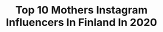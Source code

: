 ---
title: Top 10 Mothers Instagram Influencers In Finland In 2020
description: >-
  Find top mothers Instagram influencers in Finland in 2020. Most popular hashtags: #vappu #thisisfinland #motherhood #springvibes.
platform: Instagram
profiles:
  - username: "ninnupinnu"
    fullname: >-
      Niina-Maria Lavonen
    location: "Finland"
    followers: 6528
    engagement: 1020
    commentsToLikes: 0.148080
    id: ckap9hjohsn600i787zzpj3qo
    verified: false
    hashtags: "#lastenhuone, #pregnancyweek41, #minitude, #jollyroom"
  - username: "strictlystyle"
    fullname: >-
      Hanna Väyrynen
    location: "Finland"
    followers: 29005
    engagement: 428
    commentsToLikes: 0.043613
    id: ck5pz9rwnzwuk0i111xq7rcva
    verified: false
    hashtags: "#genifique, #firstofmay, #balloondecor, #brunch"
  - username: "jerrykoivisto"
    fullname: >-
      Jerry Koivisto
    location: "Finland"
    followers: 10723
    engagement: 1454
    commentsToLikes: 0.015217
    id: ck6ufyxo9zy800j71pz5c4yh3
    verified: false
    hashtags: "#pink, #tb, #partymodeon, #ad"
  - username: "vilmabergenheim"
    fullname: >-
      Vilma Bergenheim
    location: "Finland"
    followers: 7970
    engagement: 606
    commentsToLikes: 0.059361
    id: ck15rhcxs7xtu0i1950h06xcx
    verified: false
    hashtags: "#maidoton, #luomua, #tgif, #newproject"
  - username: "tiiamaria_s"
    fullname: >-
      Tiia Maria
    location: "Finland"
    followers: 3796
    engagement: 934
    commentsToLikes: 0.107645
    id: ck15u691elm300i19p5zms86a
    verified: false
    hashtags: "#thisisfinland, #lissabon, #summernights, #momlifestyle"
  - username: "mia_and_nuka"
    fullname: >-
      Mia 💚 Outdoorlife Art 💚
    location: "Finland"
    followers: 6085
    engagement: 1735
    commentsToLikes: 0.090656
    id: ck13aoavqrdbf0i19g6xfjccb
    verified: false
    hashtags: "#kvarken, #sealover, #muurikka, #hanhi"
  - username: "miiakanerva"
    fullname: >-
      Miia Kanerva
    location: "Finland"
    followers: 2327
    engagement: 1342
    commentsToLikes: 0.128191
    id: ck6uhi7hx99g90j71drienfmg
    verified: false
    hashtags: "#flowers, #herbs, #kidsphotography, #tuekotimaista"
  - username: "sarimaaria"
    fullname: >-
      Sari Maria
    location: "Finland"
    followers: 5594
    engagement: 670
    commentsToLikes: 0.136956
    id: ck5hn4ldpn7050i1108wykcz7
    verified: false
    hashtags: "#deco, #kukkakimppu, #outdoorlife, #backyard"
  - username: "mwillvidlund"
    fullname: >-
      A Journey with 🌹 Marjaana W-V
    location: "Finland"
    followers: 9999
    engagement: 1189
    commentsToLikes: 0.027636
    id: ck5zwu28z6rmt0i14dfq1ru2l
    verified: false
    hashtags: "#suomalainen, #repovesinationalpark, #pilanesbergnationalpark"
  - username: "ainokaisasaarinen"
    fullname: >-
      Aino-Kaisa Saarinen
    location: "Finland"
    followers: 9871
    engagement: 1309
    commentsToLikes: 0.005314
    id: ck5zvzz5i57td0i14jrh78xn2
    verified: false
    hashtags: "#xcteamfin, #tahto, #salppurinkisat, #stokkebabycarrier"
---